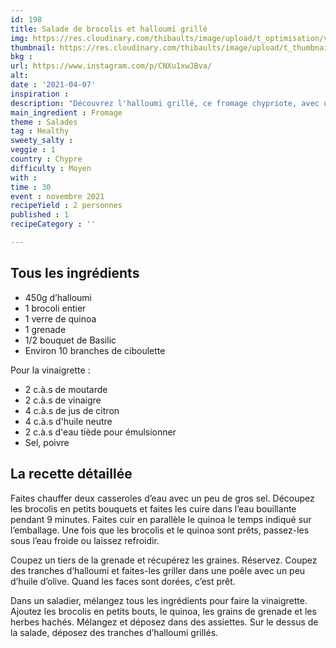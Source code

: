 ```yaml
---
id: 198
title: Salade de brocolis et halloumi grillé
img: https://res.cloudinary.com/thibaults/image/upload/t_optimisation/v1617907670/Recipes/20210407_salade_brocolis_halloumi.jpg
thumbnail: https://res.cloudinary.com/thibaults/image/upload/t_thumbnail_josie/v1617907670/Recipes/20210407_salade_brocolis_halloumi.jpg
bkg : 
url: https://www.instagram.com/p/CNXu1xwJBva/
alt: 
date : '2021-04-07'
inspiration : 
description: "Découvrez l'halloumi grillé, ce fromage chypriote, avec une salade originale à base de brocoli"
main_ingredient : Fromage
theme : Salades
tag : Healthy
sweety_salty : 
veggie : 1
country : Chypre
difficulty : Moyen
with : 
time : 30
event : novembre 2021
recipeYield : 2 personnes
published : 1
recipeCategory : ''

---
```


## Tous les ingrédients
 - 450g d’halloumi
 - 1 brocoli entier
 - 1 verre de quinoa
 - 1 grenade
 - 1/2 bouquet de Basilic
 - Environ 10 branches de ciboulette

Pour la vinaigrette :
 - 2 c.à.s de moutarde
 - 2 c.à.s de vinaigre
 - 4 c.à.s de jus de citron
 - 4 c.à.s d'huile neutre
 - 2 c.à.s d'eau tiède pour émulsionner
 - Sel, poivre

## La recette détaillée
Faites chauffer deux casseroles d’eau avec un peu de gros sel. Découpez les brocolis en petits bouquets et faites les cuire dans l’eau bouillante pendant 9 minutes. Faites cuir en parallèle le quinoa le temps indiqué sur l’emballage. Une fois que les brocolis et le quinoa sont prêts, passez-les sous l’eau froide ou laissez refroidir.

Coupez un tiers de la grenade et récupérez les graines. Réservez. Coupez des tranches d’halloumi et faites-les griller dans une poêle avec un peu d’huile d’olive. Quand les faces sont dorées, c’est prêt.

Dans un saladier, mélangez tous les ingrédients pour faire la vinaigrette. Ajoutez les brocolis en petits bouts, le quinoa, les grains de grenade et les herbes hachés. Mélangez et déposez dans des assiettes. Sur le dessus de la salade, déposez des tranches d’halloumi grillés.